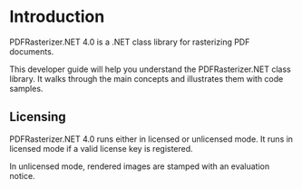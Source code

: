 # Introduction

PDFRasterizer.NET 4.0 is a .NET class library for rasterizing PDF documents.

This developer guide will help you understand the PDFRasterizer.NET class library. It walks through the main concepts and illustrates them with code samples. 

## Licensing

PDFRasterizer.NET 4.0 runs either in licensed or unlicensed mode. It runs in licensed mode if a valid license key is registered.

In unlicensed mode, rendered images are stamped with an evaluation notice. 


